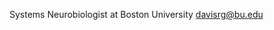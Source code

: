Systems Neurobiologist at Boston University
davisrg@bu.edu

<!---
davisreinaguerra/davisreinaguerra is a ✨ special ✨ repository because its `README.md` (this file) appears on your GitHub profile.
You can click the Preview link to take a look at your changes.
--->
